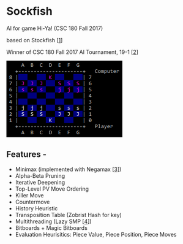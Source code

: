 # Sockfish
AI for game Hi-Ya! (CSC 180 Fall 2017)

based on Stockfish [[1]]

Winner of CSC 180 Fall 2017 AI Tournament, 19-1 [[2]]

![Hi-Ya! Board](screenshot.png)

## Features -
* Minimax (implemented with Negamax [[3]])
* Alpha-Beta Pruning
* Iterative Deepening
* Top-Level PV Move Ordering
* Killer Move
* Countermove
* History Heuristic
* Transposition Table (Zobrist Hash for key)
* Multithreading (Lazy SMP [[4]])
* Bitboards + Magic Bitboards
* Evaluation Heurisitics: Piece Value, Piece Position, Piece Moves

[1]: https://github.com/official-stockfish/Stockfish
[2]: http://athena.ecs.csus.edu/~gordonvs/180/Tournaments/17Ftres.html
[3]: https://en.wikipedia.org/wiki/Negamax
[4]: https://chessprogramming.wikispaces.com/Lazy+SMP
